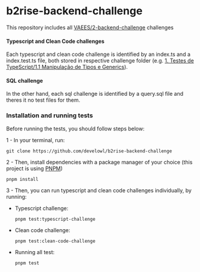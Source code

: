 # b2rise-backend-challenge

This repository includes all [VAEES/2-backend-challenge](https://github.com/VAEES/2-backend-challenge) challenges

#### Typescript and Clean Code challenges
Each typescript and clean code challenge is identified by an index.ts and a index.test.ts file, both stored in respective challenge folder (e.g. [1. Testes de TypeScript/1.1 Manipulação de Tipos e Generics](/challenges/1_typescript/1.1_types-generics/index.ts)).

#### SQL challenge
In the other hand, each sql challenge is identified by a query.sql file and theres it no test files for them.

### Installation and running tests
Before running the tests, you should follow steps below:

1 - In your terminal, run:
```
git clone https://github.com/develowl/b2rise-backend-challenge
```
2 - Then, install dependencies with a package manager of your choice (this project is using [PNPM](https://pnpm.io/pt/installation))
```
pnpm install
```
3 - Then, you can run typescript and clean code challenges individually, by running:
- Typescript challenge:
  ```
  pnpm test:typescript-challenge
  ```
- Clean code challenge:
  ```
  pnpm test:clean-code-challenge
  ```
- Running all test:
  ```
  pnpm test
  ```
